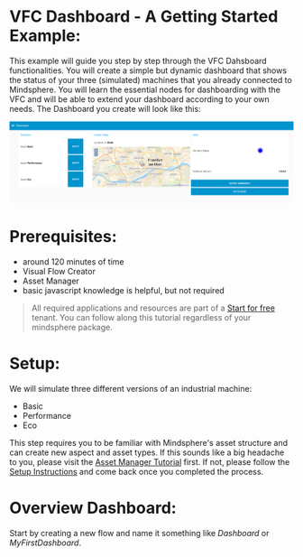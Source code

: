 # VFC Dashboard - A Getting Started Example:
This example will guide you step by step through the VFC Dahsboard functionalities. You will create a simple but dynamic dashboard that shows the status of your three (simulated) machines that you already connected to Mindsphere. You will learn the essential nodes for dashboarding with the VFC and will be able to extend your dashboard according to your own needs. The Dashboard you create will look like this:

![dashboard_image](./doc/overview.png)

# Prerequisites:
- around 120 minutes of time
- Visual Flow Creator
- Asset Manager
- basic javascript knowledge is helpful, but not required
> All required applications and resources are part of a [Start for free](https://siemens.mindsphere.io/en/start) tenant. You can follow along this tutorial regardless of your mindsphere package.

# Setup:
We will simulate three different versions of an industrial machine:
- Basic
- Performance
- Eco

This step requires you to be familiar with Mindsphere's asset structure and can create new aspect and asset types. If this sounds like a big headache to you, please visit the [Asset Manager Tutorial](https://siemens.mindsphere.io/en/docs/tutorials/asset-manager) first.
If not, please follow the [Setup Instructions](./Setup/readme.md) and come back once you completed the process.

# Overview Dashboard:
Start by creating a new flow and name it something like *Dashboard* or *MyFirstDashboard*. 
